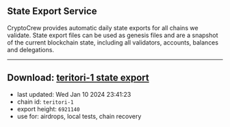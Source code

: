 ## State Export Service
CryptoCrew provides automatic daily state exports for all chains we validate. State export files can be used as genesis files and are a snapshot of the current blockchain state, including all validators, accounts, balances and delegations.

---
**Download: [teritori-1 state export](https://dl.ccvalidators.com/SERVICE/teritori/teritori-1_export_6921140.json)**
---

- last updated: Wed Jan 10 2024 23:41:23
- chain id: `teritori-1`
- export height: `6921140`
- use for: airdrops, local tests, chain recovery
